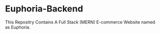 # Euphoria-Backend
This Repositry Contains A Full Stack (MERN) E-commerce Website named as Euphoria.
